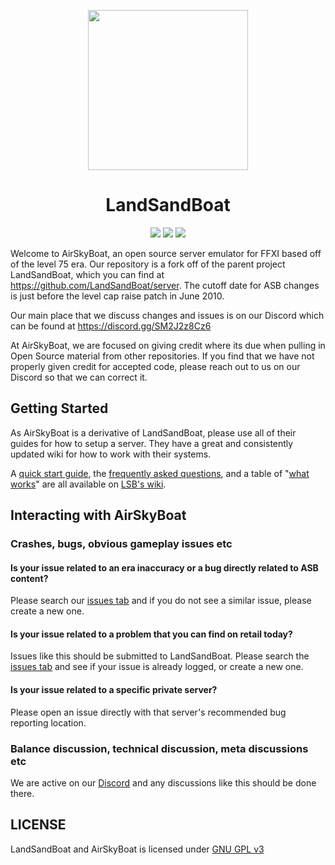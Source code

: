 <p align="center">
    <img width="256" height="256" src="res/lsb_ASB_logo_circle.png">
    <h1 align="center">LandSandBoat</h1>
</p>

<p align="center">
<a href="https://github.com/LandSandBoat/server/actions/workflows/build.yml?query=base"><img src="https://github.com/LandSandBoat/server/actions/workflows/build.yml/badge.svg"/></a>
<a href="https://www.gnu.org/licenses/gpl-3.0"><img src="https://img.shields.io/badge/License-GPLv3-blue.svg"/></a>
<a href="https://github.com/LandSandBoat/server/pulls"><img src="https://img.shields.io/badge/contributions-welcome-brightgreen.svg?style=flat"/></a>
</p>

Welcome to AirSkyBoat, an open source server emulator for FFXI based off of the level 75 era. Our repository is a fork off of the parent project LandSandBoat, which you can find at https://github.com/LandSandBoat/server. The cutoff date for ASB changes is just before the level cap raise patch in June 2010.

Our main place that we discuss changes and issues is on our Discord which can be found at https://discord.gg/SM2J2z8Cz6

At AirSkyBoat, we are focused on giving credit where its due when pulling in Open Source material from other repositories. If you find that we have not properly given credit for accepted code, please reach out to us on our Discord so that we can correct it.

## Getting Started
As AirSkyBoat is a derivative of LandSandBoat, please use all of their guides for how to setup a server. They have a great and consistently updated wiki for how to work with their systems.

A [quick start guide](https://github.com/LandSandBoat/server/wiki/Quick-Start-Guide), the [frequently asked questions](https://github.com/LandSandBoat/server/-/wikis/Frequently-Asked-Questions), and a table of "[what works](https://github.com/LandSandBoat/server/wikis/What-Works)" are all available on [LSB's wiki](https://github.com/LandSandBoat/server/wiki).

## Interacting with AirSkyBoat

### Crashes, bugs, obvious gameplay issues etc

#### Is your issue related to an era inaccuracy or a bug directly related to ASB content?
Please search our [issues tab](https://github.com/AirSkyBoat/AirSkyBoat/issues) and if you do not see a similar issue, please create a new one.

#### Is your issue related to a problem that you can find on retail today?
Issues like this should be submitted to LandSandBoat.
Please search the [issues tab](https://github.com/LandSandBoat/server/issues) and see if your issue is already logged, or create a new one.

#### Is your issue related to a specific private server?
Please open an issue directly with that server's recommended bug reporting location.

### Balance discussion, technical discussion, meta discussions etc
We are active on our [Discord](https://discord.gg/SM2J2z8Cz6) and any discussions like this should be done there.

## LICENSE

LandSandBoat and AirSkyBoat is licensed under [GNU GPL v3](https://github.com/AirSkyBoat/AirSkyBoat/blob/staging/LICENSE)
